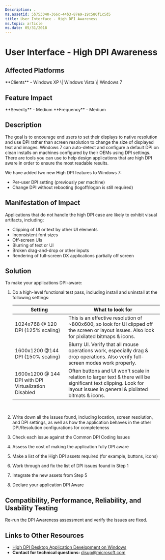 ```yaml
---
Description: .
ms.assetid: 5b753340-366c-44b3-87e9-19c580f1c5d5
title: User Interface - High DPI Awareness
ms.topic: article
ms.date: 05/31/2018
---
```


# User Interface - High DPI Awareness

## Affected Platforms

<dl> **Clients** - Windows XP \| Windows Vista \| Windows 7  
</dl>

## Feature Impact

<dl> **Severity** - Medium  
**Frequency** - Medium  
</dl>

## Description

The goal is to encourage end users to set their displays to native resolution and use DPI rather than screen resolution to change the size of displayed text and images. Windows 7 can auto-detect and configure a default DPI on clean installs on machines configured by their OEMs using DPI settings. There are tools you can use to help design applications that are high DPI aware in order to ensure the most readable results.

We have added two new High DPI features to Windows 7:

-   Per-user DPI setting (previously per machine)
-   Change DPI without rebooting (logoff/logon is still required)

## Manifestation of Impact

Applications that do not handle the high DPI case are likely to exhibit visual artifacts, including:

-   Clipping of UI or text by other UI elements
-   Inconsistent font sizes
-   Off-screen UIs
-   Blurring of text or UI
-   Broken drag-and-drop or other inputs
-   Rendering of full-screen DX applications partially off screen

## Solution

To make your applications DPI-aware:

1.  Do a high-level functional test pass, including install and uninstall at the following settings:

    | Setting                                              | What to look for                                                                                                                                                      |
    |------------------------------------------------------|-----------------------------------------------------------------------------------------------------------------------------------------------------------------------|
    | 1024x768 @ 120 DPI (125% scaling)                    | This is an effective resolution of ~800x600, so look for UI clipped off the screen or layout issues. Also look for pixilated bitmaps & icons.                         |
    | 1600x1200 @144 DPI (150% scaling)                    | Blurry UI. Verify that all mouse operations work, especially drag & drop operations. Also verify full-screen modes work properly.                                     |
    | 1600x1200 @ 144 DPI with DPI Virtualization Disabled | Often buttons and UI won't scale in relation to larger text & there will be significant text clipping. Look for layout issues in general & pixilated bitmats & icons. |

    

     

2.  Write down all the issues found, including location, screen resolution, and DPI settings, as well as how the application behaves in the other DPI/Resolution configurations for completeness
3.  Check each issue against the Common DPI Coding Issues
4.  Assess the cost of making the application fully DPI aware
5.  Make a list of the High DPI assets required (for example, buttons, icons)
6.  Work through and fix the list of DPI issues found in Step 1
7.  Integrate the new assets from Step 5
8.  Declare your application DPI Aware

## Compatibility, Performance, Reliability, and Usability Testing

Re-run the DPI Awareness assessment and verify the issues are fixed.

## Links to Other Resources

-   [High DPI Desktop Application Development on Windows](../hidpi/high-dpi-desktop-application-development-on-windows.md)
-   **Contact for technical questions:** <disup@microsoft.com>

 

 